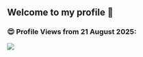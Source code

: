## Welcome to my profile 👋

<h3>😍 Profile Views from 21 August 2025:</h3>
<a href="https://github.com/Kyle901017">
    <img src="https://count.getloli.com/@:Kyle901017?theme=kasuterura-4" />
</a>
